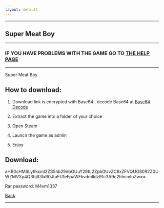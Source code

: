 ```yaml
---
layout: default
---
```


* * *

## Super Meat Boy

* * *

### IF YOU HAVE PROBLEMS WITH THE GAME GO TO [THE HELP PAGE](/games/help.md)

* * *

Super Meat Boy

## How to download:

1. Download link is encrypted with Base64 , decode Base64 at [Base64 Decode](../b64/base64.html)

2. Extract the game into a folder of your choice

3. Open Steam

4. Launch the game as admin

5. Enjoy

## Download: 

aHR0cHM6Ly9kcml2ZS5nb29nbGUuY29tL2ZpbGUvZC8xZFVQUG80R2Z0UWZMVXp4Q3hjR3lxR0JtaFU1eFpaWFkvdmlldz91c3A9c2hhcmluZw==

Rar password: M4vm1337

[Back](https://m4vmcvrk.github.io/)

* * *